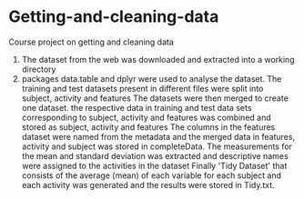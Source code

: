 # Getting-and-cleaning-data
Course project on getting and cleaning data
1.	The dataset from the web was downloaded and extracted into a working directory
2.	packages data.table and dplyr were used to analyse the dataset.
The training and test datasets present in different files were split into subject, activity and features
The datasets were then merged to create one dataset.
the respective data in training and test data sets corresponding to subject, activity and features was combined and stored as subject, activity and features
The columns in the features dataset were named from the metadata and the merged data in features, activity and subject was stored in completeData.
The measurements for the mean and standard deviation was extracted and descriptive names were assigned to the activities in the dataset 
Finally 'Tidy Dataset' that consists of the average (mean) of each variable for each subject and each activity was generated and the results were stored in Tidy.txt.

 

